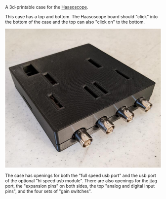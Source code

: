 A 3d-printable case for the
[Haasoscope](https://github.com/drandyhaas/Haasoscope).

This case has a top and bottom.  The Haasoscope board should "click"
into the bottom of the case and the top can also "click on" to the
bottom.

![hcase](docs/img/hcase.jpg)

The case has openings for both the "full speed usb port" and the usb
port of the optional "hi speed usb module".  There are also openings
for the jtag port, the "expansion pins" on both sides, the top "analog
and digital input pins", and the four sets of "gain switches".
